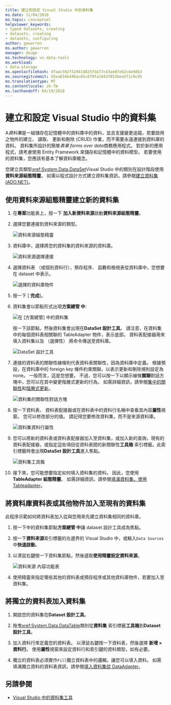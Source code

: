 ```yaml
---
title: 建立和設定 Visual Studio 中的資料集
ms.date: 11/04/2016
ms.topic: conceptual
helpviewer_keywords:
- typed datasets, creating
- datasets, creating
- datasets, configuring
author: gewarren
ms.author: gewarren
manager: douge
ms.technology: vs-data-tools
ms.workload:
- data-storage
ms.openlocfilehash: d7aac502f32941d825fda77c43ae07e82c4e9db3
ms.sourcegitcommit: 42ea834b446ac65c679fa1043f853bea5f1c9c95
ms.translationtype: MT
ms.contentlocale: zh-TW
ms.lasthandoff: 04/19/2018
---
```

# <a name="create-and-configure-datasets-in-visual-studio"></a>建立和設定 Visual Studio 中的資料集

A*資料集*是一組儲存在記憶體中的資料庫中的資料，並且支援變更追蹤，若要啟用之物件的建立、 讀取、 更新和刪除 (CRUD) 作業，而不需要永遠連接到資料庫的資料。 資料集所設計的簡單*表單 forms over data*商務應用程式。 對於新的應用程式，請考慮使用 Entity Framework 來儲存和記憶體中的資料模型。 若要使用的資料集，您應該有基本了解資料庫概念。

您建立具類型<xref:System.Data.DataSet>Visual Studio 中的類別在設計階段使用**資料來源組態精靈**。 如需以程式設計方式建立資料集資訊，請參閱[建立資料集 (ADO.NET)](/dotnet/framework/data/adonet/dataset-datatable-dataview/creating-a-dataset)。

## <a name="create-a-new-dataset-by-using-the-data-source-configuration-wizard"></a>使用資料來源組態精靈建立新的資料集

1.  在**專案**功能表上，按一下 **加入新資料來源**啟動**資料來源組態精靈**。

2.  選擇您要連接到資料來源的類型。

     ![資料來源組態精靈](../data-tools/media/data-source-configuration-wizard.png "資料來源組態精靈")

3.  資料庫中，選擇將您的資料集的資料來源的資料庫。

     ![資料來源選擇連接](../data-tools/media/data-source-choose-a-connection.png "資料來源選擇的連接")

4.  選擇資料表 （或個別資料行），預存程序、 函數和檢視表從資料庫中，您想要在 dataset 中表示。

     ![選擇的資料庫物件](../data-tools/media/raddata-chose-objects.png "raddata 選擇物件")

5.  按一下 [ **完成**]。

6.  資料集會以節點形式出現**方案總管 中**:

     ![在 [方案總管] 中的資料集](../data-tools/media/dataset-in-solution-explorer.png "方案總管 中的資料集")

     按一下該節點，然後資料集會出現在**DataSet 設計工具**。 請注意，在資料集中的每個資料表相關聯的 TableAdapter 物件，表示底部。 資料表配接器用來填入資料集以及 （選擇性） 將命令傳送至資料庫。

     ![DataSet 設計工具](../data-tools/media/dataset-designer.png "DataSet 設計工具")

7.  連接的資料表的關聯性線條則代表資料表關聯性，因為資料庫中定義。 根據預設，在資料庫中的 foreign key 條件約束關聯，以表示更新和刪除規則設定為 none。 一般而言，這是您想要。 不過，您可以按一下以顯示線條**關聯**對話方塊中，您可以在其中變更階層式更新的行為。 如需詳細資訊，請參閱[集中的關聯性](../data-tools/relationships-in-datasets.md)和[階層式更新](../data-tools/hierarchical-update.md)。

     ![資料集的關聯性對話方塊](../data-tools/media/raddata-relation-dialog.png "raddata 關聯性對話方塊")

8.  按一下資料表、 資料表配接器或在資料表中的資料行名稱中查看其內容**屬性**視窗。 您可以修改部分的值。 請記得您要修改資料集，而不是來源資料庫。

     ![資料集資料行屬性](../data-tools/media/dataset-column-properties.png "資料集資料行屬性")

9. 您可以將新的資料表或資料表配接器加入至資料集，或加入新的查詢，現有的資料表配接器，或指定這些項目從資料表間的新關聯性**工具箱** 索引標籤。此索引標籤時會出現**DataSet 設計工具**進入焦點。

     ![資料集工具箱](../data-tools/media/raddata-dataset-toolbox.png "raddata 資料集 [工具箱]")

10. 接下來，您可能想要指定如何填入資料集的資料。 因此，您使用**TableAdapter 組態精靈**。 如需詳細資訊，請參閱[填滿資料集，使用 Tableadapter](../data-tools/fill-datasets-by-using-tableadapters.md)。

## <a name="add-a-database-table-or-other-object-to-an-existing-dataset"></a>將資料庫資料表或其他物件加入至現有的資料集

此程序示範如何將資料表加入從與您用來先建立資料集相同的資料庫。

1.  按一下中的資料集節點**方案總管 中**讓 dataset 設計工具成為焦點。

2.  按一下**資料來源**索引標籤的左邊界的 Visual Studio 中，或輸入`Data Sources`中**快速啟動**。

3.  以滑鼠右鍵按一下資料集節點，然後選取**使用精靈設定資料來源**。

     ![資料來源 內容功能表](../data-tools/media/data-source-context-menu.png "資料來源 內容功能表")

4.  使用精靈來指定哪些其他的資料表或預存程序或其他資料庫物件，若要加入至資料集。

## <a name="add-a-stand-alone-data-table-to-a-dataset"></a>將獨立的資料表加入資料集

1.  開啟您的資料集在**Dataset 設計工具**。

2.  拖曳<xref:System.Data.DataTable>類別從**資料集** 索引標籤**工具箱**到**Dataset 設計工具**。

3.  加入資料行來定義您的資料表。 以滑鼠右鍵按一下資料表，然後選擇 **新增 > 資料行**。 使用**屬性**視窗來設定資料行和索引鍵的資料類型，如有必要。

4.  獨立的資料表必須實作`Fill`獨立資料表中的邏輯，讓您可以填入資料。 如需填滿獨立資料的資料表資訊，請參閱[填入資料集從 DataAdapter](/dotnet/framework/data/adonet/populating-a-dataset-from-a-dataadapter)。

## <a name="see-also"></a>另請參閱

- [Visual Studio 中的資料集工具](../data-tools/dataset-tools-in-visual-studio.md)
